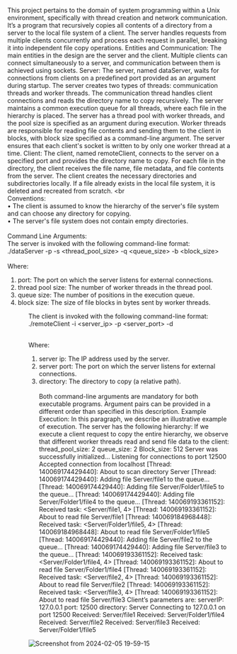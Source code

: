 This project pertains to the domain of system programming within a Unix environment, specifically
with thread creation and network communication. It’s a program that recursively copies all contents
of a directory from a server to the local file system of a client. The server handles requests from
multiple clients concurrently and process each request in parallel, breaking it into independent file
copy operations.
Entities and Communication: The main entities in the design are the server and the client. Multiple
clients can connect simultaneously to a server, and communication between them is achieved using
sockets.
Server: The server, named dataServer, waits for connections from clients on a predefined port
provided as an argument during startup. The server creates two types of threads: communication
threads and worker threads. The communication thread handles client connections and reads the
directory name to copy recursively. The server maintains a common execution queue for all threads,
where each file in the hierarchy is placed. The server has a thread pool with worker threads, and the
pool size is specified as an argument during execution. Worker threads are responsible for reading
file contents and sending them to the client in blocks, with block size specified as a command-line
argument. The server ensures that each client's socket is written to by only one worker thread at a
time.
Client: The client, named remoteClient, connects to the server on a specified port and provides the
directory name to copy. For each file in the directory, the client receives the file name, file metadata,
and file contents from the server. The client creates the necessary directories and subdirectories
locally. If a file already exists in the local file system, it is deleted and recreated from scratch.  <br <br>
Conventions: <br>
• The client is assumed to know the hierarchy of the server's file system and can choose any 
directory for copying. <br>
• The server's file system does not contain empty directories. <br> <br>
Command Line Arguments: <br> The server is invoked with the following command-line format:  <br>
./dataServer -p <port> -s <thread_pool_size> -q <queue_size> -b <block_size>  <br> <br>
Where: 
<ol>
<li>port: The port on which the server listens for external connections. 
<li>thread pool size: The number of worker threads in the thread pool. 
<li>queue size: The number of positions in the execution queue. 
<li>block size: The size of file blocks in bytes sent by worker threads.

  <ol>

The client is invoked with the following command-line format: <br>
./remoteClient -i <server_ip> -p <server_port> -d <directory>  <br> <br>

Where: <br> 
1. server ip: The IP address used by the server. <br>
2. server port: The port on which the server listens for external connections. <br>
3. directory: The directory to copy (a relative path). <br> <br>
Both command-line arguments are mandatory for both executable programs. Argument pairs can be
provided in a different order than specified in this description.
Example Execution: In this paragraph, we describe an illustrative example of execution. The server
has the following hierarchy:
If we execute a client request to copy the entire hierarchy, we observe that different worker threads
read and send file data to the client:
thread_pool_size: 2
queue_size: 2
Block_size: 512
Server was successfully initialized...
Listening for connections to port 12500
Accepted connection from localhost
[Thread: 140069174429440]: About to scan directory Server
[Thread: 140069174429440]: Adding file Server/file1 to the queue…
[Thread: 140069174429440]: Adding file Server/Folder1/file5 to the queue...
[Thread: 140069174429440]: Adding file Server/Folder1/file4 to the queue...
[Thread: 140069193361152]: Received task: <Server/file1, 4>
[Thread: 140069193361152]: About to read file Server/file1
[Thread: 140069184968448]: Received task: <Server/Folder1/file5, 4>
[Thread: 140069184968448]: About to read file Server/Folder1/file5
[Thread: 140069174429440]: Adding file Server/file2 to the queue...
[Thread: 140069174429440]: Adding file Server/file3 to the queue...
[Thread: 140069193361152]: Received task: <Server/Folder1/file4, 4>
[Thread: 140069193361152]: About to read file Server/Folder1/file4
[Thread: 140069193361152]: Received task: <Server/file2, 4>
[Thread: 140069193361152]: About to read file Server/file2
[Thread: 140069193361152]: Received task: <Server/file3, 4>
[Thread: 140069193361152]: About to read file Server/file3
Client’s parameters are:
serverIP: 127.0.0.1
port: 12500
directory: Server
Connecting to 127.0.0.1 on port 12500
Received: Server/file1
Received: Server/Folder1/file4
Received: Server/file2
Received: Server/file3
Received: Server/Folder1/file5



![Screenshot from 2024-02-05 19-59-15](https://github.com/JohnNDaras/SYSTEM-PROGRAMMING/assets/117290033/89373135-4021-41bc-99d1-23f25c594151)
